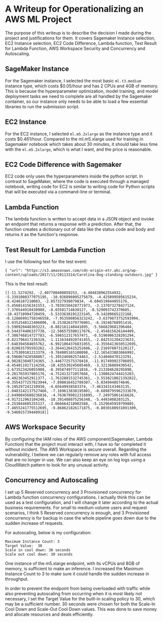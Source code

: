 # A Writeup for Operationalizing an AWS ML Project

The purpose of this writeup is to describe the decision I made during the project and justifications for them. It covers Sagemaker Instance selection, EC2 Instance selection, EC2 Code Difference, Lambda function, Test Result for Lambda Function, AWS Workspace Security and Concurrency and Autoscaling.

## SageMaker Instance

For the Sagemaker instance, I selected the most basic `ml.t3.medium` instance type, which costs $0.05/hour and has 2 CPUs and 4GB of memory. This is because the hyperparameter optimization, model training, and model deployment tasks we need to complete are all handled by the Sagemaker container, so our instance only needs to be able to load a few essential libraries to run the submission script.

## EC2 Instance

For the EC2 instance, I selected `ml.m5.2xlarge` as the instance type and it costs $0.461/hour. Compared to the ml.m5.xlarge used for training in Sagemaker notebook which takes about 30 minutes, it should take less time with the `ml.m5.2xlarge`, which is what I want, and the price is reasonable.

## EC2 Code Difference with Sagemaker

EC2 code only uses the hyperparameters inside the python script. In contrast to SageMaker, where the code is executed through a managed notebook, writing code for EC2 is similar to writing code for Python scripts that will be executed via a command-line or terminal.

## Lambda Function

The lambda function is written to accept data in a JSON object and invoke an endpoint that returns a response with a prediction. After that, the function creates a dictionary out of data like the status code and body and returns it as the function's response.

## Test Result for Lambda Function

I use the following text for the test event:

```
{ "url": "https://s3.amazonaws.com/cdn-origin-etr.akc.org/wp-content/uploads/2017/11/20113314/Carolina-Dog-standing-outdoors.jpg" }
```

This is the test result:

```
[[-11.5274292, -2.407780408859253, -4.484838962554932, -5.3391008377075195, -10.926896095275879, -4.425899505615234, -8.4246187210083, -2.857327938079834, -6.604519844055176, -5.456014156341553, -3.7839150428771973, -3.137073278427124, -7.370544910430908, -8.03581714630127, -8.529093742370605, -10.43710994720459, -5.5333638191223145, -9.14289665222168, -0.12866991758346558, -7.953580856323242, -3.6379873752593994, -2.9352548122406006, -0.253826379776001, -6.19246768951416, -5.590920448303223, -8.882161140441895, -5.566829681396484, -0.544374406337738, -12.586575508117676, -2.454815626144409, -7.308746814727783, -6.596512317657471, -0.5196906328201294, -8.821796417236328, -1.1116344928741455, -2.842531204223633, -7.648394584655762, -6.9921064376831055, -4.3556413650512695, -8.820635795593262, -3.2644126415252686, -2.216978073120117, -9.175309181213379, -9.784005165100098, -12.165433883666992, -8.596067428588867, -5.395246982574463, -2.514040470123291, -4.982823848724365, -3.446772575378418, -11.017499923706055, -8.454011917114258, -10.435539245605469, -3.32136869430542, -2.673523426055908, -8.395874977111816, -9.213384628295898, -9.281765937805176, -4.752413272857666, -1.1308624744415283, -4.492363452911377, -1.7632801532745361, -3.5538218021392822, -0.3554377257823944, -7.898016452789307, -5.0349440574646, -9.195297241210938, -4.65649938583374, -7.463343143463135, -1.0483142137527466, -7.169613838195801, -0.6898795962333679, -2.6490845680236816, -4.7636799812316895, -7.24975061416626, -4.917212963104248, -10.391488075256348, -5.4493408203125, -4.253044605255127, -3.066664218902588, -5.1529645919799805, -7.4855241775512695, -9.868621826171875, -0.8030180931091309, -9.546015739440918]]
```

## AWS Workspace Security 

By configuring the IAM roles of the AWS component(Sagemaker, Lambda Function) that the project must interact with, I have so far completed it without incident. The AWS Workspace is secure overall. Regarding the vulnerability, I believe we can regularly remove any roles with full access that are no longer in use. We can also keep an eye on log logs using a CloudWatch pattern to look for any unusual activity.

## Concurrency and Autoscaling

I set up 5 Reserved concurrency and 3 Provisioned concurrency for Lambda function concurrency configurations. I actually think this can be used as a test configuration, and I will change it later according to the actual business requirements. For small to medium volume users and request scenarios, I think 5 Reserved concurrency is enough, and 3 Provisioned concurrency is for backup in case the whole pipeline goes down due to the sudden increase of requests.

For autoscaling, below is my configuration:

```
Maximum Instance Count: 3 
Target Value:  30
Scale in cool down: 30 seconds
Scale out cool down: 30 seconds
```

One instance of the m5.xlarge endpoint, with its vCPUs and 8GB of memory, is sufficient to make an inference. I increased the Maximum Instance Count to 3 to make sure it could handle the sudden increase in throughput.

In order to prevent the endpoint from being overloaded with traffic while also preventing autoscaling from occurring when it is most likely not necessary, I set the Target Value for the built-in scaling policy to 30, which may be a sufficient number. 30 seconds were chosen for both the Scale-In Cool Down and Scale-Out Cool Down values. This was done to save money and allocate resources and deals efficiently.